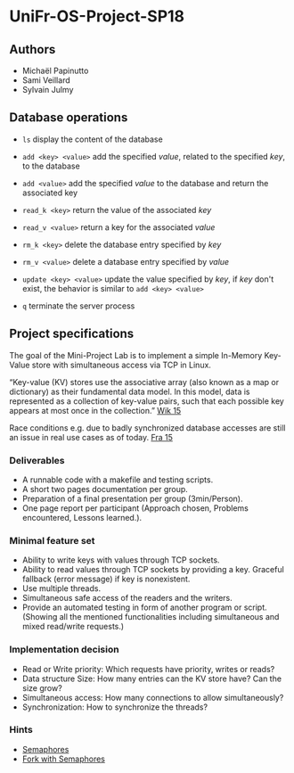 # UniFr-OS-Project-SP18

## Authors
* Michaël Papinutto
* Sami Veillard
* Sylvain Julmy

## Database operations
- `ls` display the content of the database
- `add <key> <value>` add the specified *value*, related to the specified *key*, to the database
- `add <value>` add the specified *value* to the database and return the associated key 
- `read_k <key>` return the value of the associated *key*
- `read_v <value>` return a key for the associated *value*
- `rm_k <key>` delete the database entry specified by *key*
- `rm_v <value>` delete a database entry specified by *value*
 
- `update <key> <value>` update the value specified by *key*, if *key* don't exist, the behavior is similar to `add <key> <value>` 
- `q` terminate the server process

## Project specifications

The goal of the Mini-Project Lab is to implement a simple In-Memory Key-Value store with simultaneous access via TCP in Linux.

“Key-value (KV) stores use the associative array (also known as a map or dictionary) as their fundamental data model. In this model, data is represented as a collection of key-value pairs, such that each possible key appears at most once in the collection.” [Wik 15](http://en.wikipedia.org/wiki/NoSQL#Key-value_store)

Race conditions e.g. due to badly synchronized database accesses are still an issue in real use cases as of today. [Fra 15](http://josipfranjkovic.blogspot.ch/2015/04/race-conditions-on-facebook.html)

### Deliverables

* A runnable code with a makefile and testing scripts.
* A short two pages documentation per group.
* Preparation of a final presentation per group (3min/Person).
* One page report per participant (Approach chosen, Problems encountered, Lessons learned.).

### Minimal feature set

* Ability to write keys with values through TCP sockets.
* Ability to read values through TCP sockets by providing a key. Graceful fallback (error
message) if key is nonexistent.
* Use multiple threads.
* Simultaneous safe access of the readers and the writers.
* Provide an automated testing in form of another program or script. (Showing all the mentioned functionalities including simultaneous and mixed read/write requests.)

### Implementation decision

* Read or Write priority: Which requests have priority, writes or reads?
* Data structure Size: How many entries can the KV store have? Can the size grow?
* Simultaneous access: How many connections to allow simultaneously?
* Synchronization: How to synchronize the threads?

### Hints
* [Semaphores](http://web.cs.wpi.edu/~claypool/courses/3013-B01/samples/share-sem.c)
* [Fork with Semaphores](http://cboard.cprogramming.com/c-programming/67202-simple-short-fork-join-parallelization.html#post477394)
